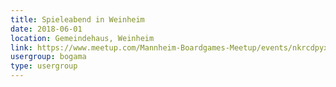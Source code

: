 ```yaml
---
title: Spieleabend in Weinheim 
date: 2018-06-01
location: Gemeindehaus, Weinheim
link: https://www.meetup.com/Mannheim-Boardgames-Meetup/events/nkrcdpyxjbcb/
usergroup: bogama
type: usergroup
---
```

